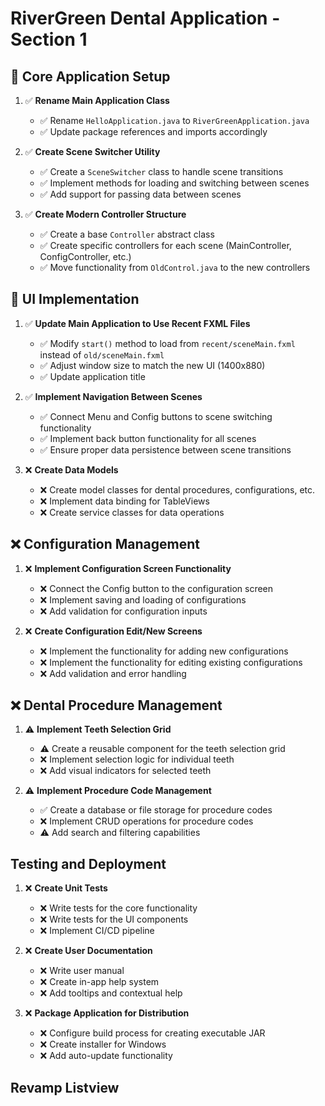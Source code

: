 # RiverGreen Dental Application - Section 1

## 🔰 Core Application Setup

1. ✅ **Rename Main Application Class**
   - ✅ Rename `HelloApplication.java` to `RiverGreenApplication.java`
   - ✅ Update package references and imports accordingly

2. ✅ **Create Scene Switcher Utility**
   - ✅ Create a `SceneSwitcher` class to handle scene transitions
   - ✅ Implement methods for loading and switching between scenes
   - ✅ Add support for passing data between scenes

3. ✅ **Create Modern Controller Structure**
   - ✅ Create a base `Controller` abstract class
   - ✅ Create specific controllers for each scene (MainController, ConfigController, etc.)
   - ✅ Move functionality from `OldControl.java` to the new controllers

## 🔰 UI Implementation

1. ✅ **Update Main Application to Use Recent FXML Files**
   - ✅ Modify `start()` method to load from `recent/sceneMain.fxml` instead of `old/sceneMain.fxml`
   - ✅ Adjust window size to match the new UI (1400x880)
   - ✅ Update application title

2. ✅ **Implement Navigation Between Scenes**
   - ✅ Connect Menu and Config buttons to scene switching functionality
   - ✅ Implement back button functionality for all scenes
   - ✅ Ensure proper data persistence between scene transitions

3. ❌ **Create Data Models**
   - ❌ Create model classes for dental procedures, configurations, etc.
   - ❌ Implement data binding for TableViews
   - ❌ Create service classes for data operations

## ❌ Configuration Management

1. ❌ **Implement Configuration Screen Functionality**
   - ❌ Connect the Config button to the configuration screen
   - ❌ Implement saving and loading of configurations
   - ❌ Add validation for configuration inputs

2. ❌ **Create Configuration Edit/New Screens**
   - ❌ Implement the functionality for adding new configurations
   - ❌ Implement the functionality for editing existing configurations
   - ❌ Add validation and error handling

## ❌ Dental Procedure Management

1. ⚠️ **Implement Teeth Selection Grid**
   - ⚠️ Create a reusable component for the teeth selection grid
   - ❌ Implement selection logic for individual teeth
   - ❌ Add visual indicators for selected teeth  

2. ⚠️ **Implement Procedure Code Management**
   - ✅ Create a database or file storage for procedure codes
   - ❌ Implement CRUD operations for procedure codes
   - ⚠️ Add search and filtering capabilities

## Testing and Deployment

1. ❌ **Create Unit Tests**
   - ❌ Write tests for the core functionality
   - ❌ Write tests for the UI components
   - ❌ Implement CI/CD pipeline

2. ❌ **Create User Documentation**
   - ❌ Write user manual
   - ❌ Create in-app help system
   - ❌ Add tooltips and contextual help

3. ❌ **Package Application for Distribution**
   - ❌ Configure build process for creating executable JAR
   - ❌ Create installer for Windows
   - ❌ Add auto-update functionality

## **Revamp Listview**
